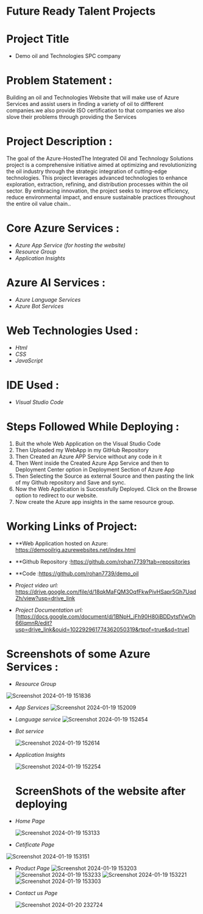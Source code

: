 # Future Ready Talent Projects

# Project Title

* Demo oil and Technologies SPC company 

# Problem Statement :
Building an oil and Technologies Website that will make use of Azure Services and assist users in finding a variety of oil to diffferent companies.we also provide ISO certification to that companies we also slove their problems through providing the Services

# Project Description :

The goal of the Azure-HostedThe Integrated Oil and Technology Solutions project is a comprehensive initiative aimed at optimizing and revolutionizing the oil industry through the strategic integration of cutting-edge technologies. This project leverages advanced technologies to enhance exploration, extraction, refining, and distribution processes within the oil sector. By embracing innovation, the project seeks to improve efficiency, reduce environmental impact, and ensure sustainable practices throughout the entire oil value chain..

# Core Azure Services :

- *Azure App Service (for hosting the website)*
- *Resource Group*
- *Application Insights*


# Azure AI Services :

- *Azure Language Services* 
- *Azure Bot Services*

# Web Technologies Used :
- *Html*
-	*CSS*
- *JavaScript*

# IDE Used :

- *Visual Studio Code*

# Steps Followed While Deploying :
1. Buit the whole Web Application on the Visual Studio Code
2. Then Uploaded my WebApp in my GitHub Repository
3. Then Created an Azure APP Service without any code in it
4. Then Went inside the Created Azure App Service and then to Deployment Center option in Deployment Section of Azure App
5. Then Selecting the Source as external Source and then pasting the link of my Github repository and Save and sync.
6. Now the Web Application is Successfully Deployed. Click on the Browse option to redirect to our website.
7. Now create the Azure app insights in the same resource group.

# Working Links of Project:

- **Web Application hosted on Azure: https://demooilrig.azurewebsites.net/index.html
  
- **Github Repository :https://github.com/rohan7739?tab=repositories
- **Code :https://github.com/rohan7739/demo_oil
- *Project video url:* https://drive.google.com/file/d/18qkMaFQM3OqfFkwPivHSapr5Gh7UqdZh/view?usp=drive_link
  
- *Project Documentation url:* [https://docs.google.com/document/d/1BNpH_jFh90H80jBDDytsfVwOh66IqmnR/edit?usp=drive_link&ouid=102292961774362050319&rtpof=true&sd=true]



# Screenshots of some Azure Services :

- *Resource Group*

![Screenshot 2024-01-19 151836](https://github.com/rohan7739/demo_oil/assets/140694225/d42a26f9-39f6-4bf1-b872-6294ed760238)

- *App Services*
  ![Screenshot 2024-01-19 152009](https://github.com/rohan7739/demo_oil/assets/140694225/4461660a-83eb-49bc-bc29-bba828a8227b)

- *Language service*
![Screenshot 2024-01-19 152454](https://github.com/rohan7739/demo_oil/assets/140694225/6d7cbcb1-a68f-48a7-b74d-2cc59e69b876)


- *Bot service*

  ![Screenshot 2024-01-19 152614](https://github.com/rohan7739/demo_oil/assets/140694225/bf9bf637-458d-4f85-b7bd-849ee031a9e5)

- *Application Insights*

  ![Screenshot 2024-01-19 152254](https://github.com/rohan7739/demo_oil/assets/140694225/39e2db40-8043-4038-a920-6a3c3ab4984e)

  # ScreenShots of the website after deploying

- *Home Page*

  ![Screenshot 2024-01-19 153133](https://github.com/rohan7739/demo_oil/assets/140694225/9d63c793-41dc-483a-a509-fc1ef44b683f)

- *Cetificate Page*
  
![Screenshot 2024-01-19 153151](https://github.com/rohan7739/demo_oil/assets/140694225/dd720534-103d-4c44-b016-3cd75d3f57ae)

- *Product Page*
  ![Screenshot 2024-01-19 153203](https://github.com/rohan7739/demo_oil/assets/140694225/34ecc90a-42c3-43a5-94b2-3bbd530312ed)
  ![Screenshot 2024-01-19 153233](https://github.com/rohan7739/demo_oil/assets/140694225/5afc916f-8325-4b01-80bc-3614aa5a7784)
  ![Screenshot 2024-01-19 153221](https://github.com/rohan7739/demo_oil/assets/140694225/4d599d70-b00b-473f-ac81-6461d8eaf2bd)
  ![Screenshot 2024-01-19 153303](https://github.com/rohan7739/demo_oil/assets/140694225/166f208e-619e-44d4-be30-7db9eb7bf723)


- *Contact us Page*

  ![Screenshot 2024-01-20 232724](https://github.com/rohan7739/demo_oil/assets/140694225/2c745c30-09f6-4cb4-964e-f8e8d1585555)


  

  


